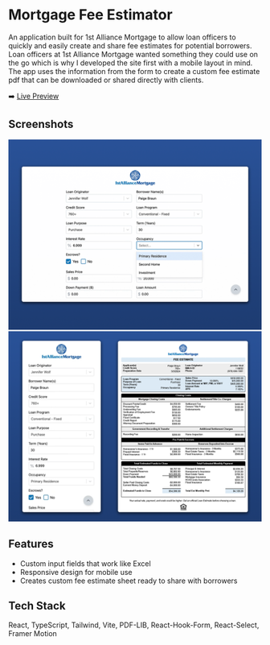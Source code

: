 # Mortgage Fee Estimator

An application built for 1st Alliance Mortgage to allow loan officers to quickly and easily create and share fee estimates for potential borrowers. Loan officers at 1st Alliance Mortgage wanted something they could use on the go which is why I developed the site first with a mobile layout in mind. The app uses the information from the form to create a custom fee estimate pdf that can be downloaded or shared directly with clients.

:arrow_right: [Live Preview](https://paigebraun.github.io/1stam-fee-estimate/)

## Screenshots

![App Screenshot](./public/FeeEstimate1.png)
![App Screenshot](./public/FeeEstimate3.png)

## Features

-   Custom input fields that work like Excel
-   Responsive design for mobile use
-   Creates custom fee estimate sheet ready to share with borrowers

## Tech Stack

React, TypeScript, Tailwind, Vite, PDF-LIB, React-Hook-Form, React-Select, Framer Motion

